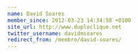 ```yaml
---
name: David Soares
member_since: 2012-03-23 14:34:58 +0100
site_url: http://www.duploclique.net
twitter_username: davidmsoares
redirect_from: /membro/david-soares/
---
```

